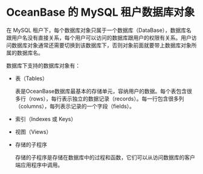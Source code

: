 OceanBase 的 MySQL 租户数据库对象 
==============================================



在 MySQL 租户下，每个数据库对象只属于一个数据库（DataBase），数据库名跟用户名没有直接关系，每个用户可以访问的数据库跟用户的权限有关系。用户访问数据库对象通常还需要切换到该数据库下，否则对象前面就要带上数据库对象所属的数据库名。

数据库下支持的数据库对象有：

* 表（Tables）

  表是OceanBase数据库最基本的存储单元，容纳用户的数据。每个表包含很多行（rows），每行表示独立的数据记录（records）。每一行包含很多列（columns），每列表示记录的一个字段（fields）。
  




<!-- -->

* 索引（Indexes 或 Keys）

* 视图（Views）

* 存储的子程序

  存储的子程序是存储在数据库中的过程和函数，它们可以从访问数据库的客户端应用程序中调用。
  



